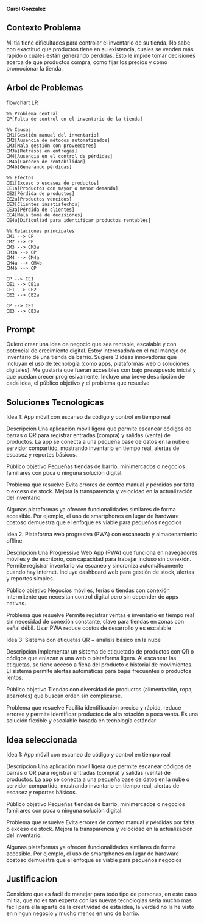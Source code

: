 **Carol Gonzalez**

## Contexto Problema ##

Mi tia tiene dificultades para controlar el inventario de su tienda. No sabe con 
exactitud que productos tiene en su existencia, cuales se venden más rápido o 
cuales están generando perdidas. Esto le impide tomar decisiones acerca de que 
productos compra, como fijar los precios y como promocionar la tienda. 

## Arbol de Problemas ##


  flowchart LR
  
    %% Problema central
    CP[Falta de control en el inventario de la tienda]

    %% Causas
    CM1[Gestión manual del inventario]
    CM2[Ausencia de métodos automatizados]
    CM3[Mala gestión con proveedores]
    CM3a[Retrasos en entregas]
    CM4[Ausencia en el control de pérdidas]
    CM4a[Carecen de rentabilidad]
    CM4b[Generando pérdidas]

    %% Efectos
    CE1[Exceso o escasez de productos]
    CE1a[Productos con mayor o menor demanda]
    CE2[Pérdida de productos]
    CE2a[Productos vencidos]
    CE3[Clientes insatisfechos]
    CE3a[Pérdida de clientes]
    CE4[Mala toma de decisiones]
    CE4a[Dificultad para identificar productos rentables]

    %% Relaciones principales
    CM1 --> CP
    CM2 --> CP
    CM3 --> CM3a
    CM3a --> CP
    CM4 --> CM4a
    CM4a --> CM4b
    CM4b --> CP

    CP --> CE1
    CE1 --> CE1a
    CE1 --> CE2
    CE2 --> CE2a

    CP --> CE3
    CE3 --> CE3a

## Prompt ##

Quiero crear una idea de negocio que sea rentable, escalable y con potencial de crecimiento digital. Estoy interesado/a en el mal manejo de inventario de una tienda de barrio. Sugiere 3 ideas innovadoras que incluyan el uso de tecnología (como apps, plataformas web o soluciones digitales). Me gustaría que fueran accesibles con bajo presupuesto inicial y que puedan crecer progresivamente. Incluye una breve descripción de cada idea, el público objetivo y el problema que resuelve

## Soluciones Tecnologicas ##

Idea 1: App móvil con escaneo de código y control en tiempo real

Descripción
Una aplicación móvil ligera que permite escanear códigos de barras o QR para registrar entradas (compra) y salidas (venta) de productos. La app se conecta a una pequeña base de datos en la nube o servidor compartido, mostrando inventario en tiempo real, alertas de escasez y reportes básicos.

Público objetivo
Pequeñas tiendas de barrio, minimercados o negocios familiares con poca o ninguna solución digital.

Problema que resuelve
Evita errores de conteo manual y pérdidas por falta o exceso de stock. Mejora la transparencia y velocidad en la actualización del inventario.

Algunas plataformas ya ofrecen funcionalidades similares de forma accesible. Por ejemplo, el uso de smartphones en lugar de hardware costoso demuestra que el enfoque es viable para pequeños negocios 


Idea 2: Plataforma web progresiva (PWA) con escaneado y almacenamiento offline

Descripción
Una Progressive Web App (PWA) que funciona en navegadores móviles y de escritorio, con capacidad para trabajar incluso sin conexión. Permite registrar inventario vía escaneo y sincroniza automáticamente cuando hay internet. Incluye dashboard web para gestión de stock, alertas y reportes simples.

Público objetivo
Negocios móviles, ferias o tiendas con conexión intermitente que necesitan control digital pero sin depender de apps nativas.

Problema que resuelve
Permite registrar ventas e inventario en tiempo real sin necesidad de conexión constante, clave para tiendas en zonas con señal débil. Usar PWA reduce costos de desarrollo y es escalable 



Idea 3: Sistema con etiquetas QR + análisis básico en la nube

Descripción
Implementar un sistema de etiquetado de productos con QR o códigos que enlazan a una web o plataforma ligera. Al escanear las etiquetas, se tiene acceso a ficha del producto e historial de movimientos. El sistema permite alertas automáticas para bajas frecuentes o productos lentos.

Público objetivo
Tiendas con diversidad de productos (alimentación, ropa, abarrotes) que buscan orden sin complicarse.

Problema que resuelve
Facilita identificación precisa y rápida, reduce errores y permite identificar productos de alta rotación o poca venta. Es una solución flexible y escalable basada en tecnología estándar

## Idea seleccionada ##

Idea 1: App móvil con escaneo de código y control en tiempo real

Descripción
Una aplicación móvil ligera que permite escanear códigos de barras o QR para registrar entradas (compra) y salidas (venta) de productos. La app se conecta a una pequeña base de datos en la nube o servidor compartido, mostrando inventario en tiempo real, alertas de escasez y reportes básicos.

Público objetivo
Pequeñas tiendas de barrio, minimercados o negocios familiares con poca o ninguna solución digital.

Problema que resuelve
Evita errores de conteo manual y pérdidas por falta o exceso de stock. Mejora la transparencia y velocidad en la actualización del inventario.

Algunas plataformas ya ofrecen funcionalidades similares de forma accesible. Por ejemplo, el uso de smartphones en lugar de hardware costoso demuestra que el enfoque es viable para pequeños negocios

## Justificacion ##

Considero que es facil de manejar para todo tipo de personas, en este caso mi tia, que no es tan experta con las nuevas tecnologias seria mucho mas facil para ella aparte de la creatividad de esta idea, la verdad no la he visto en ningun negocio y mucho menos en uno de barrio.


    
